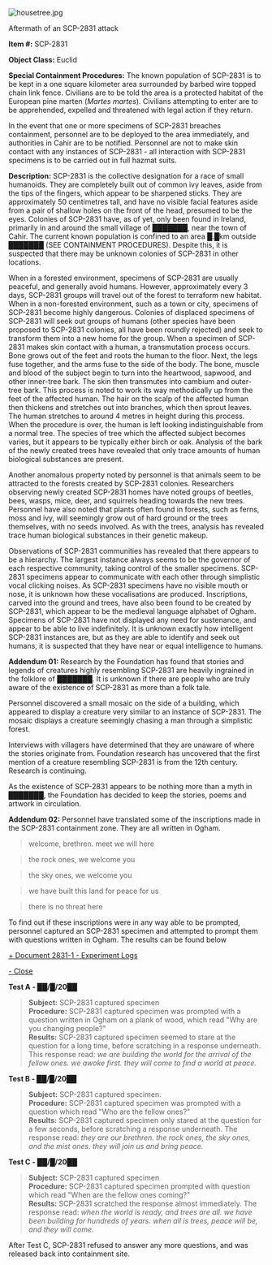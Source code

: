 ![housetree.jpg](http://scp-wiki.wdfiles.com/local--files/scp-2831/housetree.jpg)

Aftermath of an SCP-2831 attack

**Item #:** SCP-2831

**Object Class:** Euclid

**Special Containment Procedures:** The known population of SCP-2831 is to be kept in a one square kilometer area surrounded by barbed wire topped chain link fence. Civilians are to be told the area is a protected habitat of the European pine marten (_Martes martes_). Civilians attempting to enter are to be apprehended, expelled and threatened with legal action if they return.

In the event that one or more specimens of SCP-2831 breaches containment, personnel are to be deployed to the area immediately, and authorities in Cahir are to be notified. Personnel are not to make skin contact with any instances of SCP-2831 - all interaction with SCP-2831 specimens is to be carried out in full hazmat suits.

**Description:** SCP-2831 is the collective designation for a race of small humanoids. They are completely built out of common ivy leaves, aside from the tips of the fingers, which appear to be sharpened sticks. They are approximately 50 centimetres tall, and have no visible facial features aside from a pair of shallow holes on the front of the head, presumed to be the eyes. Colonies of SCP-2831 have, as of yet, only been found in Ireland, primarily in and around the small village of ███████, near the town of Cahir. The current known population is confined to an area █.█km outside ███████ (SEE CONTAINMENT PROCEDURES). Despite this, it is suspected that there may be unknown colonies of SCP-2831 in other locations.

When in a forested environment, specimens of SCP-2831 are usually peaceful, and generally avoid humans. However, approximately every 3 days, SCP-2831 groups will travel out of the forest to terraform new habitat. When in a non-forested environment, such as a town or city, specimens of SCP-2831 become highly dangerous. Colonies of displaced specimens of SCP-2831 will seek out groups of humans (other species have been proposed to SCP-2831 colonies, all have been roundly rejected) and seek to transform them into a new home for the group. When a specimen of SCP-2831 makes skin contact with a human, a transmutation process occurs. Bone grows out of the feet and roots the human to the floor. Next, the legs fuse together, and the arms fuse to the side of the body. The bone, muscle and blood of the subject begin to turn into the heartwood, sapwood, and other inner-tree bark. The skin then transmutes into cambium and outer-tree bark. This process is noted to work its way methodically up from the feet of the affected human. The hair on the scalp of the affected human then thickens and stretches out into branches, which then sprout leaves. The human stretches to around 4 metres in height during this process. When the procedure is over, the human is left looking indistinguishable from a normal tree. The species of tree which the affected subject becomes varies, but it appears to be typically either birch or oak. Analysis of the bark of the newly created trees have revealed that only trace amounts of human biological substances are present.

Another anomalous property noted by personnel is that animals seem to be attracted to the forests created by SCP-2831 colonies. Researchers observing newly created SCP-2831 homes have noted groups of beetles, bees, wasps, mice, deer, and squirrels heading towards the new trees. Personnel have also noted that plants often found in forests, such as ferns, moss and ivy, will seemingly grow out of hard ground or the trees themselves, with no seeds involved. As with the trees, analysis has revealed trace human biological substances in their genetic makeup.

Observations of SCP-2831 communities has revealed that there appears to be a hierarchy. The largest instance always seems to be the governor of each respective community, taking control of the smaller specimens. SCP-2831 specimens appear to communicate with each other through simplistic vocal clicking noises. As SCP-2831 specimens have no visible mouth or nose, it is unknown how these vocalisations are produced. Inscriptions, carved into the ground and trees, have also been found to be created by SCP-2831, which appear to be the medieval language alphabet of Ogham. Specimens of SCP-2831 have not displayed any need for sustenance, and appear to be able to live indefinitely. It is unknown exactly how intelligent SCP-2831 instances are, but as they are able to identify and seek out humans, it is suspected that they have near or equal intelligence to humans.

**Addendum 01:** Research by the Foundation has found that stories and legends of creatures highly resembling SCP-2831 are heavily ingrained in the folklore of ███████. It is unknown if there are people who are truly aware of the existence of SCP-2831 as more than a folk tale.

Personnel discovered a small mosaic on the side of a building, which appeared to display a creature very similar to an instance of SCP-2831. The mosaic displays a creature seemingly chasing a man through a simplistic forest.

Interviews with villagers have determined that they are unaware of where the stories originate from. Foundation research has uncovered that the first mention of a creature resembling SCP-2831 is from the 12th century. Research is continuing.

As the existence of SCP-2831 appears to be nothing more than a myth in ███████, the Foundation has decided to keep the stories, poems and artwork in circulation.

**Addendum 02:** Personnel have translated some of the inscriptions made in the SCP-2831 containment zone. They are all written in Ogham.

> welcome, brethren. meet we will here

> the rock ones, we welcome you

> the sky ones, we welcome you

> we have built this land for peace for us

> there is no threat here

To find out if these inscriptions were in any way able to be prompted, personnel captured an SCP-2831 specimen and attempted to prompt them with questions written in Ogham. The results can be found below

[+ Document 2831-1 - Experiment Logs](javascript:;)

[\- Close](javascript:;)

**Test A - ██/█/20██**

> **Subject:** SCP-2831 captured specimen  
> **Procedure:** SCP-2831 captured specimen was prompted with a question written in Ogham on a plank of wood, which read "Why are you changing people?"  
> **Results:** SCP-2831 captured specimen seemed to stare at the question for a long time, before scratching in a response underneath. This response read: _we are building the world for the arrival of the fellow ones. we awoke first. they will come to find a world at peace._

**Test B - ██/█/20██**

> **Subject:** SCP-2831 captured specimen.  
> **Procedure:** SCP-2831 captured specimen was prompted with a question which read "Who are the fellow ones?"  
> **Results:** SCP-2831 captured specimen only stared at the question for a few seconds, before scratching a response underneath. The response read: _they are our brethren. the rock ones, the sky ones, and the mist ones. they will join us and bring peace._

**Test C - ██/█/20██**

> **Subject:** SCP-2831 captured specimen  
> **Procedure:** SCP-2831 captured specimen prompted with question which read "When are the fellow ones coming?"  
> **Results:** SCP-2831 scratched the response almost immediately. The response read: _when the world is ready, and trees are all. we have been building for hundreds of years. when all is trees, peace will be, and they will come._

After Test C, SCP-2831 refused to answer any more questions, and was released back into containment site.